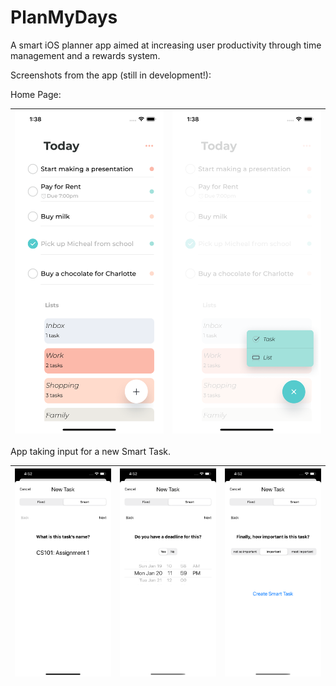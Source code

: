 # PlanMyDays
A smart iOS planner app aimed at increasing user productivity through time management and a rewards system.

Screenshots from the app (still in development!):

Home Page:

| ![Alt text](HomePageScreenshot.png?raw=true "Title") | ![Alt text](HomePageScreenshot2.png?raw=true "Title") |
|:---:|:---:|

App taking input for a new Smart Task.

| ![Alt text](Screenshot1.png?raw=true "Title") | ![Alt text](Screenshot2.png?raw=true "Title") | ![Alt text](Screenshot3.png?raw=true "Title") |
|:---:|:---:|:---:|
